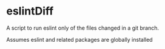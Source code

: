 # eslintDiff
A script to run eslint only of the files changed in a git branch.

Assumes eslint and related packages are globally installed
